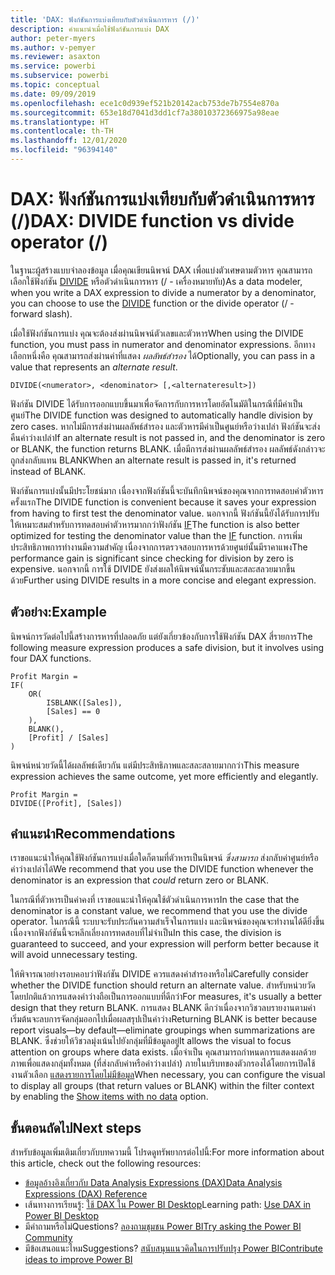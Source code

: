 ```yaml
---
title: 'DAX: ฟังก์ชันการแบ่งเทียบกับตัวดำเนินการหาร (/)'
description: คำแนะนำเมื่อใช้ฟังก์ชันการแบ่ง DAX
author: peter-myers
ms.author: v-pemyer
ms.reviewer: asaxton
ms.service: powerbi
ms.subservice: powerbi
ms.topic: conceptual
ms.date: 09/09/2019
ms.openlocfilehash: ece1c0d939ef521b20142acb753de7b7554e870a
ms.sourcegitcommit: 653e18d7041d3dd1cf7a38010372366975a98eae
ms.translationtype: HT
ms.contentlocale: th-TH
ms.lasthandoff: 12/01/2020
ms.locfileid: "96394140"
---
```

# <a name="dax-divide-function-vs-divide-operator-"></a><span data-ttu-id="7a0f7-103">DAX: ฟังก์ชันการแบ่งเทียบกับตัวดำเนินการหาร (/)</span><span class="sxs-lookup"><span data-stu-id="7a0f7-103">DAX: DIVIDE function vs divide operator (/)</span></span>

<span data-ttu-id="7a0f7-104">ในฐานะผู้สร้างแบบจำลองข้อมูล เมื่อคุณเขียนนิพจน์ DAX เพื่อแบ่งตัวเศษตามตัวหาร คุณสามารถเลือกใช้ฟังก์ชัน [DIVIDE](/dax/divide-function-dax) หรือตัวดำเนินการหาร (/ - เครื่องหมายทับ)</span><span class="sxs-lookup"><span data-stu-id="7a0f7-104">As a data modeler, when you write a DAX expression to divide a numerator by a denominator, you can choose to use the [DIVIDE](/dax/divide-function-dax) function or the divide operator (/ - forward slash).</span></span>

<span data-ttu-id="7a0f7-105">เมื่อใช้ฟังก์ชันการแบ่ง คุณจะต้องส่งผ่านนิพจน์ตัวเลขและตัวหาร</span><span class="sxs-lookup"><span data-stu-id="7a0f7-105">When using the DIVIDE function, you must pass in numerator and denominator expressions.</span></span> <span data-ttu-id="7a0f7-106">อีกทางเลือกหนึ่งคือ คุณสามารถส่งผ่านค่าที่แสดง _ผลลัพธ์สำรอง_ ได้</span><span class="sxs-lookup"><span data-stu-id="7a0f7-106">Optionally, you can pass in a value that represents an _alternate result_.</span></span>

```dax
DIVIDE(<numerator>, <denominator> [,<alternateresult>])
```

<span data-ttu-id="7a0f7-107">ฟังก์ชัน DIVIDE ได้รับการออกแบบขึ้นมาเพื่อจัดการกับการหารโดยอัตโนมัติในกรณีที่มีค่าเป็นศูนย์</span><span class="sxs-lookup"><span data-stu-id="7a0f7-107">The DIVIDE function was designed to automatically handle division by zero cases.</span></span> <span data-ttu-id="7a0f7-108">หากไม่มีการส่งผ่านผลลัพธ์สำรอง และตัวหารมีค่าเป็นศูนย์หรือว่างเปล่า ฟังก์ชันจะส่งคืนค่าว่างเปล่า</span><span class="sxs-lookup"><span data-stu-id="7a0f7-108">If an alternate result is not passed in, and the denominator is zero or BLANK, the function returns BLANK.</span></span> <span data-ttu-id="7a0f7-109">เมื่อมีการส่งผ่านผลลัพธ์สำรอง ผลลัพธ์ดังกล่าวจะถูกส่งกลับแทน BLANK</span><span class="sxs-lookup"><span data-stu-id="7a0f7-109">When an alternate result is passed in, it's returned instead of BLANK.</span></span>

<span data-ttu-id="7a0f7-110">ฟังก์ชันการแบ่งนั้นมีประโยชน์มาก เนื่องจากฟังก์ชันนี้จะบันทึกนิพจน์ของคุณจากการทดสอบค่าตัวหารครั้งแรก</span><span class="sxs-lookup"><span data-stu-id="7a0f7-110">The DIVIDE function is convenient because it saves your expression from having to first test the denominator value.</span></span> <span data-ttu-id="7a0f7-111">นอกจากนี้ ฟังก์ชันนี้ยังได้รับการปรับให้เหมาะสมสำหรับการทดสอบค่าตัวหารมากกว่าฟังก์ชัน [IF](/dax/if-function-dax)</span><span class="sxs-lookup"><span data-stu-id="7a0f7-111">The function is also better optimized for testing the denominator value than the [IF](/dax/if-function-dax) function.</span></span> <span data-ttu-id="7a0f7-112">การเพิ่มประสิทธิภาพการทำงานมีความสำคัญ เนื่องจากการตรวจสอบการหารด้วยศูนย์นั้นมีราคาแพง</span><span class="sxs-lookup"><span data-stu-id="7a0f7-112">The performance gain is significant since checking for division by zero is expensive.</span></span> <span data-ttu-id="7a0f7-113">นอกจากนี้ การใช้ DIVIDE ยังส่งผลให้นิพจน์นั้นกระชับและสละสลวยมากขึ้นด้วย</span><span class="sxs-lookup"><span data-stu-id="7a0f7-113">Further using DIVIDE results in a more concise and elegant expression.</span></span>

## <a name="example"></a><span data-ttu-id="7a0f7-114">ตัวอย่าง:</span><span class="sxs-lookup"><span data-stu-id="7a0f7-114">Example</span></span>

<span data-ttu-id="7a0f7-115">นิพจน์การวัดต่อไปนี้สร้างการหารที่ปลอดภัย แต่ยังเกี่ยวข้องกับการใช้ฟังก์ชัน DAX สี่รายการ</span><span class="sxs-lookup"><span data-stu-id="7a0f7-115">The following measure expression produces a safe division, but it involves using four DAX functions.</span></span>

```dax
Profit Margin =
IF(
    OR(
        ISBLANK([Sales]),
        [Sales] == 0
    ),
    BLANK(),
    [Profit] / [Sales]
)
```

<span data-ttu-id="7a0f7-116">นิพจน์หน่วยวัดนี้ได้ผลลัพธ์เดียวกัน แต่มีประสิทธิภาพและสละสลายมากกว่า</span><span class="sxs-lookup"><span data-stu-id="7a0f7-116">This measure expression achieves the same outcome, yet more efficiently and elegantly.</span></span>

```dax
Profit Margin =
DIVIDE([Profit], [Sales])
```

## <a name="recommendations"></a><span data-ttu-id="7a0f7-117">คำแนะนำ</span><span class="sxs-lookup"><span data-stu-id="7a0f7-117">Recommendations</span></span>

<span data-ttu-id="7a0f7-118">เราขอแนะนำให้คุณใช้ฟังก์ชันการแบ่งเมื่อใดก็ตามที่ตัวหารเป็นนิพจน์ _ซึ่งสามารถ_ ส่งกลับค่าศูนย์หรือค่าว่างเปล่าได้</span><span class="sxs-lookup"><span data-stu-id="7a0f7-118">We recommend that you use the DIVIDE function whenever the denominator is an expression that _could_ return zero or BLANK.</span></span>

<span data-ttu-id="7a0f7-119">ในกรณีที่ตัวหารเป็นค่าคงที่ เราขอแนะนำให้คุณใช้ตัวดำเนินการหาร</span><span class="sxs-lookup"><span data-stu-id="7a0f7-119">In the case that the denominator is a constant value, we recommend that you use the divide operator.</span></span> <span data-ttu-id="7a0f7-120">ในกรณีนี้ ระบบจะรับประกันความสำเร็จในการแบ่ง และนิพจน์ของคุณจะทำงานได้ดียิ่งขึ้นเนื่องจากฟังก์ชันนี้จะหลีกเลี่ยงการทดสอบที่ไม่จำเป็น</span><span class="sxs-lookup"><span data-stu-id="7a0f7-120">In this case, the division is guaranteed to succeed, and your expression will perform better because it will avoid unnecessary testing.</span></span>

<span data-ttu-id="7a0f7-121">ให้พิจารณาอย่างรอบคอบว่าฟังก์ชัน DIVIDE ควรแสดงค่าสำรองหรือไม่</span><span class="sxs-lookup"><span data-stu-id="7a0f7-121">Carefully consider whether the DIVIDE function should return an alternate value.</span></span> <span data-ttu-id="7a0f7-122">สำหรับหน่วยวัด โดยปกติแล้วการแสดงค่าว่างถือเป็นการออกแบบที่ดีกว่า</span><span class="sxs-lookup"><span data-stu-id="7a0f7-122">For measures, it's usually a better design that they return BLANK.</span></span> <span data-ttu-id="7a0f7-123">การแสดง BLANK ดีกว่าเนื่องจากวิชวลบรายงานตามค่าเริ่มต้นจะลบการจัดกลุ่มออกไปเมื่อผลสรุปเป็นค่าว่าง</span><span class="sxs-lookup"><span data-stu-id="7a0f7-123">Returning BLANK is better because report visuals—by default—eliminate groupings when summarizations are BLANK.</span></span> <span data-ttu-id="7a0f7-124">ซึ่งช่วยให้วิชวลมุ่งเน้นไปยังกลุ่มที่มีข้อมูลอยู่</span><span class="sxs-lookup"><span data-stu-id="7a0f7-124">It allows the visual to focus attention on groups where data exists.</span></span> <span data-ttu-id="7a0f7-125">เมื่อจำเป็น คุณสามารถกำหนดการแสดงผลด้วยภาพเพื่อแสดงกลุ่มทั้งหมด (ที่ส่งกลับค่าหรือค่าว่างเปล่า) ภายในบริบทของตัวกรองได้โดยการเปิดใช้งานตัวเลือก [แสดงรายการโดยไม่มีข้อมูล](../create-reports/desktop-show-items-no-data.md)</span><span class="sxs-lookup"><span data-stu-id="7a0f7-125">When necessary, you can configure the visual to display all groups (that return values or BLANK) within the filter context by enabling the [Show items with no data](../create-reports/desktop-show-items-no-data.md) option.</span></span>

## <a name="next-steps"></a><span data-ttu-id="7a0f7-126">ขั้นตอนถัดไป</span><span class="sxs-lookup"><span data-stu-id="7a0f7-126">Next steps</span></span>

<span data-ttu-id="7a0f7-127">สำหรับข้อมูลเพิ่มเติมเกี่ยวกับบทความนี้ โปรดดูทรัพยากรต่อไปนี้:</span><span class="sxs-lookup"><span data-stu-id="7a0f7-127">For more information about this article, check out the following resources:</span></span>

- [<span data-ttu-id="7a0f7-128">ข้อมูลอ้างอิงเกี่ยวกับ Data Analysis Expressions (DAX)</span><span class="sxs-lookup"><span data-stu-id="7a0f7-128">Data Analysis Expressions (DAX) Reference</span></span>](/dax/)
- <span data-ttu-id="7a0f7-129">เส้นทางการเรียนรู้: [ใช้ DAX ใน Power BI Desktop](/learn/paths/dax-power-bi/)</span><span class="sxs-lookup"><span data-stu-id="7a0f7-129">Learning path: [Use DAX in Power BI Desktop](/learn/paths/dax-power-bi/)</span></span>
- <span data-ttu-id="7a0f7-130">มีคำถามหรือไม่</span><span class="sxs-lookup"><span data-stu-id="7a0f7-130">Questions?</span></span> [<span data-ttu-id="7a0f7-131">ลองถามชุมชน Power BI</span><span class="sxs-lookup"><span data-stu-id="7a0f7-131">Try asking the Power BI Community</span></span>](https://community.powerbi.com/)
- <span data-ttu-id="7a0f7-132">มีข้อเสนอแนะไหม</span><span class="sxs-lookup"><span data-stu-id="7a0f7-132">Suggestions?</span></span> [<span data-ttu-id="7a0f7-133">สนับสนุนแนวคิดในการปรับปรุง Power BI</span><span class="sxs-lookup"><span data-stu-id="7a0f7-133">Contribute ideas to improve Power BI</span></span>](https://ideas.powerbi.com)